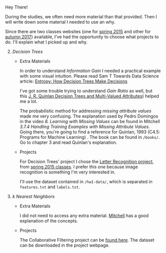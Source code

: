 Hey There!

During the studies, we often need more material than that provided. Then I will write down some material I needed to use an why.

Since there are two classes websites (one for [spring 2015](https://courses.cs.washington.edu/courses/cse446/15sp/) and other for [autumn 2017](https://courses.cs.washington.edu/courses/csep546/17au/)) available, I've had the opportunity to choose what projects to do. I'll explain what I picked up and why.

2. _Decision Trees_
    * Extra Materials

        In order to understand _Information Gain_ I needed a practical example with some visual intuition. Please read Sam T Towards Data Science article: [Entropy: How Decision Trees Make Decisions](https://towardsdatascience.com/entropy-how-decision-trees-make-decisions-2946b9c18c8)
    
        I've got some trouble trying to understand _Gain Ratio_ as well, but this [J. R. Quinlan Decision Trees and Multi-Valued Attributes](https://aitopics.org/download/classics:BEBDCE7E)) helped me a lot.
    
        The probabilistic method for addressing _missing attribute values_ made me very confusing. The explanation used by Pedro Domingos in the video _8. Learning with Missing Values_ can be found in Mitchell _3.7.4 Handling Training Examples with Missing Attribute Values_. Going there, you're going to find a reference for Quinlan, 1993 (C4.5: Programs for Machine Learning) . The book can be found in ```/books/```. Go to chapter 3 and read Quinlan's explanation.

    * Projects
    
        For Decision Trees' project I chose the [Letter Recognition project](https://courses.cs.washington.edu/courses/cse446/15sp/assignments/1/hw1.pdf), from [spring 2015 classes](https://courses.cs.washington.edu/courses/cse446/15sp/). I prefer this one because image recognition is something I'm very interested in.

        I'll use the dataset contained in ```/hw1-data/```, which is separated in ```features.txt``` and ```labels.txt```. 

4. _k Nearest Neighbors_
    * Extra Materials

        I did not need to access any extra material. [Mitchell](https://books.google.com.br/books/about/Machine_Learning.html?id=EoYBngEACAAJ&redir_esc=y) has a good explanation of the concepts.

    * Projects

        The Collaborative Filtering project can be [found here](https://courses.cs.washington.edu/courses/csep546/17au/psetwww/2/).  The dataset can be downloaded in the project webpage.            
